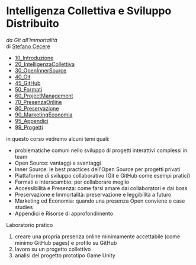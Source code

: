 # Intelligenza Collettiva e Sviluppo Distribuito
*da Git all'immortalità*  
di [Stefano Cecere](https://github.com/StefanoCecere)

- [10_Introduzione](10_Introduzione.md)
- [20_IntelligenzaCollettiva](20_IntelligenzaCollettiva.md)
- [30_OpenInnerSource](30_OpenInnerSource.md)
- [40_Git](40_Git.md)
- [45_GitHub](45_GitHub.md)
- [50_Formati](50_Formati.md)
- [60_ProjectManagement](60_ProjectManagement.md)
- [70_PresenzaOnline](70_PresenzaOnline.md)
- [80_Preservazione](80_Preservazione.md)
- [90_MarketingEconomia](90_MarketingEconomia.md)
- [95_Appendici](95_Appendici.md)
- [99_Progetti](99_Progetti.md)

in questo corso vedremo alcuni temi quali:
- problematiche comuni nello sviluppo di progetti interattivi complessi in team
- Open Source: vantaggi e svantaggi
- Inner Source: le best practices dell'Open Source per progetti privati
- Piattaforme di sviluppo collaborativo (Git e GitHub come esempi pratici)
- Formati e Interscambio: per collaborare meglio
- Accessibilità e Presenza: come farsi amare dai collaboratori e dai boss
- Preservazione e Immortalità: preservazione e leggibilità a futuro
- Marketing ed Economia: quando una presenza Open conviene e case studies
- Appendici e Risorse di approfondimento

Laboratorio pratico
1. creare una propria presenza online minimamente accettabile (come minimo GitHub pages) e profilo su GitHub
2. lavoro su un progetto collettivo
3. analisi del progetto prototipo Game Unity
